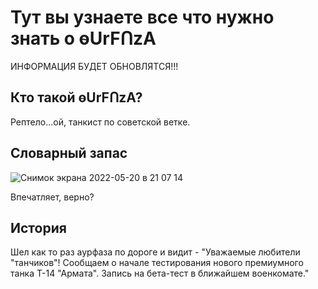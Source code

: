# Тут вы узнаете все что нужно знать о ѳUrFᑎzA
ИНФОРМАЦИЯ БУДЕТ ОБНОВЛЯТСЯ!!!
## Кто такой ѳUrFᑎzA?
Рептело...ой, танкист по советской ветке.
## Словарный запас

![Снимок экрана 2022-05-20 в 21 07 14](https://user-images.githubusercontent.com/85753549/169587564-d14c8ef0-a488-42d9-94ec-a27b370a0057.png)

Впечатляет, верно?

## История
Шел как то раз аурфаза по дороге и видит - "Уважаемые любители "танчиков"! Сообщаем о начале тестирования нового премиумного танка Т-14 "Армата". Запись на бета-тест в ближайшем военкомате."



